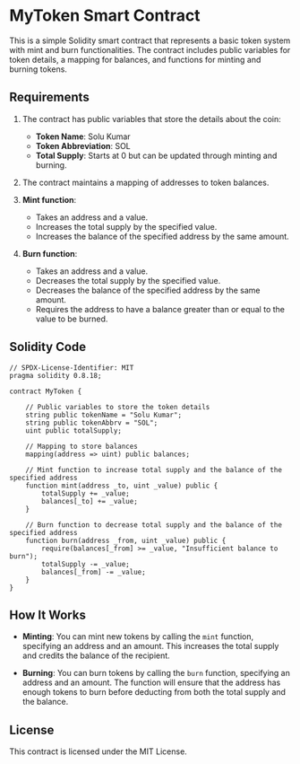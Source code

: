 # MyToken Smart Contract

This is a simple Solidity smart contract that represents a basic token system with mint and burn functionalities. The contract includes public variables for token details, a mapping for balances, and functions for minting and burning tokens.

## Requirements

1. The contract has public variables that store the details about the coin:
   - **Token Name**: Solu Kumar
   - **Token Abbreviation**: SOL
   - **Total Supply**: Starts at 0 but can be updated through minting and burning.

2. The contract maintains a mapping of addresses to token balances.

3. **Mint function**:
   - Takes an address and a value.
   - Increases the total supply by the specified value.
   - Increases the balance of the specified address by the same amount.

4. **Burn function**:
   - Takes an address and a value.
   - Decreases the total supply by the specified value.
   - Decreases the balance of the specified address by the same amount.
   - Requires the address to have a balance greater than or equal to the value to be burned.

## Solidity Code

```solidity
// SPDX-License-Identifier: MIT
pragma solidity 0.8.18;

contract MyToken {

    // Public variables to store the token details
    string public tokenName = "Solu Kumar";
    string public tokenAbbrv = "SOL";
    uint public totalSupply;

    // Mapping to store balances
    mapping(address => uint) public balances;

    // Mint function to increase total supply and the balance of the specified address
    function mint(address _to, uint _value) public {
        totalSupply += _value;
        balances[_to] += _value;
    }

    // Burn function to decrease total supply and the balance of the specified address
    function burn(address _from, uint _value) public {
        require(balances[_from] >= _value, "Insufficient balance to burn");
        totalSupply -= _value;
        balances[_from] -= _value;
    }
}
```

## How It Works

- **Minting**: You can mint new tokens by calling the `mint` function, specifying an address and an amount. This increases the total supply and credits the balance of the recipient.
  
- **Burning**: You can burn tokens by calling the `burn` function, specifying an address and an amount. The function will ensure that the address has enough tokens to burn before deducting from both the total supply and the balance.

## License

This contract is licensed under the MIT License.
